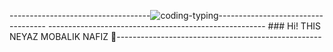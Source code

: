 -----------------------------------![coding-typing](https://user-images.githubusercontent.com/92919697/157843831-02c8e2fd-b62b-4c9c-8bab-1a71f1dbf72f.gif)-----------------------------------
------------------------------------------------------ ### Hi! THIS NEYAZ MOBALIK NAFIZ 👋---------------------------------------------------

